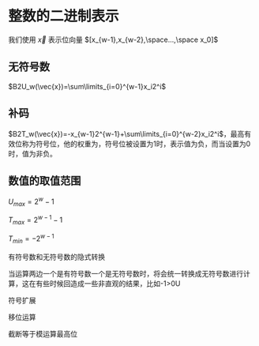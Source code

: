 # 整数的二进制表示

我们使用 $\vec{x}$ 表示位向量 $[x_{w-1},x_{w-2},\space...,\space x_0]$

## 无符号数

$B2U_w(\vec{x})=\sum\limits_{i=0}^{w-1}x_i2^i$

## 补码

$B2T_w(\vec{x})=-x_{w-1}2^{w-1}+\sum\limits_{i=0}^{w-2}x_i2^i$，最高有效位称为符号位，他的权重为，符号位被设置为1时，表示值为负，而当设置为0时，值为非负。

## 数值的取值范围

$U_{max}=2^w-1$

$T_{max}=2^{w-1}-1$

$T_{min}=-2^{w-1}$



有符号数和无符号数的隐式转换

当运算两边一个是有符号数一个是无符号数时，将会统一转换成无符号数进行计算，这在有些时候回造成一些非直观的结果，比如-1>0U





符号扩展

移位运算

截断等于模运算最高位